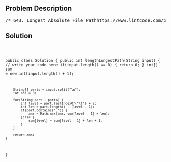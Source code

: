 <!--
<style>
  body { font-family: Arial, sans-serif; }
  .container { max-width: 700px; margin: 0 auto; padding: 10px; }
  .comment-block { background-color: #f9f9f9; padding: 10px; border-left: 5px solid #ccc; overflow-wrap: break-word; white-space: pre-wrap; }
  .code-block { background-color: #f4f4f4; padding: 10px; border: 1px solid #ddd; overflow-wrap: break-word; white-space: pre-wrap; }
</style>
-->

<div class='container'>
<h2>Problem Description</h2>
<div class='comment-block'>
<pre>
/* 643. Longest Absolute File Pathhttps://www.lintcode.com/problem/longest-absolute-file-pathSuppose we abstract our file system by a string in the following manner:The string "dir\n\tsubdir1\n\tsubdir2\n\t\tfile.ext" represents:dir    subdir1    subdir2        file.extThe directory dir contains an empty sub-directory subdir1 and a sub-directory subdir2 containing afile file.ext.The string"dir\n\tsubdir1\n\t\tfile1.ext\n\t\tsubsubdir1\n\tsubdir2\n\t\tsubsubdir2\n\t\t\tfile2.ext"represents:dir    subdir1        file1.ext        subsubdir1    subdir2        subsubdir2            file2.extThe directory dir contains two sub-directories subdir1 and subdir2. subdir1 contains a filefile1.extand an empty second-level sub-directory subsubdir1. subdir2 contains a second-level sub-directorysubsubdir2containing a file file2.ext.We are interested in finding the longest (number of characters) absolute path to a file within ourfile system.For example, in the second example above, the longest absolute path is"dir/subdir2/subsubdir2/file2.ext",and its length is 32 (not including the double quotes).Given a string representing the file system in the above format, return the length of the longestabsolutepath to file in the abstracted file system. If there is no file in the system, return 0.ExampleGive input = "dir\n\tsubdir1\n\tsubdir2\n\t\tfile.ext" return 20NoticeThe name of a file contains at least a . and an extension.The name of a directory or sub-directory will not contain a ..Time complexity required: O(n) where n is the size of the input string.Notice that a/aa/aaa/file1.txt is not the longest file path, if there is another pathaaaaaaaaaaaaaaaaaaaaa/sth.png.*/    /**     * @param input: an abstract file system     * @return: return the length of the longest absolute path to file     */</pre>
</div>

<h2>Solution</h2>
<div class='code-block'>
<pre><code class='language-java'>

public class Solution {
    public int lengthLongestPath(String input) {
        // write your code here
        if(input.length() == 0) {
            return 0;
        }
        int[] sum = new int[input.length() + 1];
        
        String[] parts = input.split("\n");
        int ans = 0;
        
        for(String part : parts) {
            int level = part.lastIndexOf("\t") + 2;
            int len = part.length() - (level - 1);
            if(part.contains(".")) {
                ans = Math.max(ans, sum[level - 1] + len);
            }else {
                sum[level] = sum[level - 1] + len + 1;
            }
        }
        
        return ans;
    }
}</code></pre>
</div>
</div>
